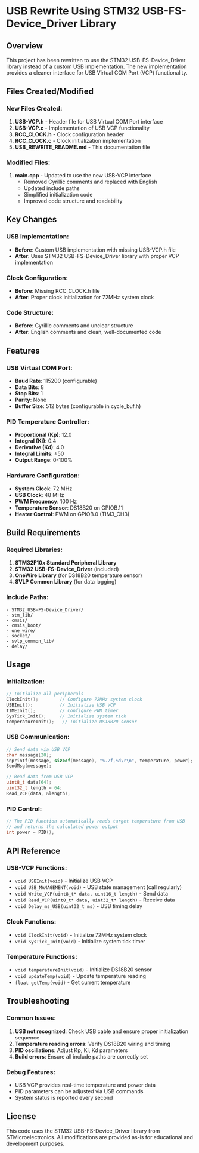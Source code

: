 # USB Rewrite Using STM32 USB-FS-Device_Driver Library

## Overview

This project has been rewritten to use the STM32 USB-FS-Device_Driver library instead of a custom USB implementation. The new implementation provides a cleaner interface for USB Virtual COM Port (VCP) functionality.

## Files Created/Modified

### New Files Created:
1. **USB-VCP.h** - Header file for USB Virtual COM Port interface
2. **USB-VCP.c** - Implementation of USB VCP functionality
3. **RCC_CLOCK.h** - Clock configuration header
4. **RCC_CLOCK.c** - Clock initialization implementation
5. **USB_REWRITE_README.md** - This documentation file

### Modified Files:
1. **main.cpp** - Updated to use the new USB-VCP interface
   - Removed Cyrillic comments and replaced with English
   - Updated include paths
   - Simplified initialization code
   - Improved code structure and readability

## Key Changes

### USB Implementation:
- **Before**: Custom USB implementation with missing USB-VCP.h file
- **After**: Uses STM32 USB-FS-Device_Driver library with proper VCP implementation

### Clock Configuration:
- **Before**: Missing RCC_CLOCK.h file
- **After**: Proper clock initialization for 72MHz system clock

### Code Structure:
- **Before**: Cyrillic comments and unclear structure
- **After**: English comments and clean, well-documented code

## Features

### USB Virtual COM Port:
- **Baud Rate**: 115200 (configurable)
- **Data Bits**: 8
- **Stop Bits**: 1
- **Parity**: None
- **Buffer Size**: 512 bytes (configurable in cycle_buf.h)

### PID Temperature Controller:
- **Proportional (Kp)**: 12.0
- **Integral (Ki)**: 0.4
- **Derivative (Kd)**: 4.0
- **Integral Limits**: ±50
- **Output Range**: 0-100%

### Hardware Configuration:
- **System Clock**: 72 MHz
- **USB Clock**: 48 MHz
- **PWM Frequency**: 100 Hz
- **Temperature Sensor**: DS18B20 on GPIOB.11
- **Heater Control**: PWM on GPIOB.0 (TIM3_CH3)

## Build Requirements

### Required Libraries:
1. **STM32F10x Standard Peripheral Library**
2. **STM32 USB-FS-Device_Driver** (included)
3. **OneWire Library** (for DS18B20 temperature sensor)
4. **SVLP Common Library** (for data logging)

### Include Paths:
```
- STM32_USB-FS-Device_Driver/
- stm_lib/
- cmsis/
- cmsis_boot/
- one_wire/
- socket/
- svlp_common_lib/
- delay/
```

## Usage

### Initialization:
```cpp
// Initialize all peripherals
ClockInit();        // Configure 72MHz system clock
USBInit();          // Initialize USB VCP
TIMEInit();         // Configure PWM timer
SysTick_Init();     // Initialize system tick
temperatureInit();   // Initialize DS18B20 sensor
```

### USB Communication:
```cpp
// Send data via USB VCP
char message[20];
snprintf(message, sizeof(message), "%.2f,%d\r\n", temperature, power);
SendMsg(message);

// Read data from USB VCP
uint8_t data[64];
uint32_t length = 64;
Read_VCP(data, &length);
```

### PID Control:
```cpp
// The PID function automatically reads target temperature from USB
// and returns the calculated power output
int power = PID();
```

## API Reference

### USB-VCP Functions:
- `void USBInit(void)` - Initialize USB VCP
- `void USB_MANAGEMENT(void)` - USB state management (call regularly)
- `void Write_VCP(uint8_t* data, uint16_t length)` - Send data
- `void Read_VCP(uint8_t* data, uint32_t* length)` - Receive data
- `void Delay_ms_USB(uint32_t ms)` - USB timing delay

### Clock Functions:
- `void ClockInit(void)` - Initialize 72MHz system clock
- `void SysTick_Init(void)` - Initialize system tick timer

### Temperature Functions:
- `void temperatureInit(void)` - Initialize DS18B20 sensor
- `void updateTemp(void)` - Update temperature reading
- `float getTemp(void)` - Get current temperature

## Troubleshooting

### Common Issues:

1. **USB not recognized**: Check USB cable and ensure proper initialization sequence
2. **Temperature reading errors**: Verify DS18B20 wiring and timing
3. **PID oscillations**: Adjust Kp, Ki, Kd parameters
4. **Build errors**: Ensure all include paths are correctly set

### Debug Features:
- USB VCP provides real-time temperature and power data
- PID parameters can be adjusted via USB commands
- System status is reported every second

## License

This code uses the STM32 USB-FS-Device_Driver library from STMicroelectronics.
All modifications are provided as-is for educational and development purposes.